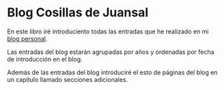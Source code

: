 # Blog Cosillas de Juansal

En este libro iré introduciento todas las entradas que he realizado en mi [blog personal](http://blog.juansal.com).

Las entradas del blog estarán agrupadas por años y ordenadas por fecha de introducción en el blog.

Además de las entradas del blog introduciré el esto de páginas del blog en un capítulo llamado secciones adicionales.

